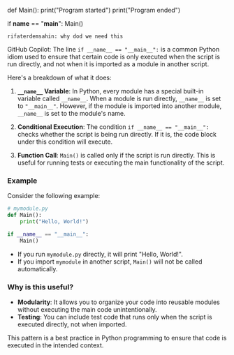 def Main():
    print("Program started")
    print("Program ended")

if __name__ == "__main__":
    Main()


    rifaterdemsahin: why dod we need this 

GitHub Copilot: The line `if __name__ == "__main__":` is a common Python idiom used to ensure that certain code is only executed when the script is run directly, and not when it is imported as a module in another script.

Here's a breakdown of what it does:

1. **`__name__` Variable**: In Python, every module has a special built-in variable called `__name__`. When a module is run directly, `__name__` is set to `"__main__"`. However, if the module is imported into another module, `__name__` is set to the module's name.

2. **Conditional Execution**: The condition `if __name__ == "__main__":` checks whether the script is being run directly. If it is, the code block under this condition will execute.

3. **Function Call**: `Main()` is called only if the script is run directly. This is useful for running tests or executing the main functionality of the script.

### Example

Consider the following example:

```python
# mymodule.py
def Main():
    print("Hello, World!")

if __name__ == "__main__":
    Main()
```

- If you run `mymodule.py` directly, it will print "Hello, World!".
- If you import `mymodule` in another script, `Main()` will not be called automatically.

### Why is this useful?

- **Modularity**: It allows you to organize your code into reusable modules without executing the main code unintentionally.
- **Testing**: You can include test code that runs only when the script is executed directly, not when imported.

This pattern is a best practice in Python programming to ensure that code is executed in the intended context.
